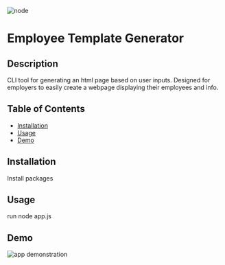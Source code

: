 ![node](https://img.shields.io/badge/node-js-blue) 
# Employee Template Generator  
    
## Description

CLI tool for generating an html page based on user inputs. Designed for employers to easily create a webpage displaying their employees and info.
    

## Table of Contents
* [Installation](#installation)
* [Usage](#usage)
* [Demo](#demo)
    

## Installation
    
Install packages


## Usage 

run node app.js


## Demo

![app demonstration](demo.gif)


